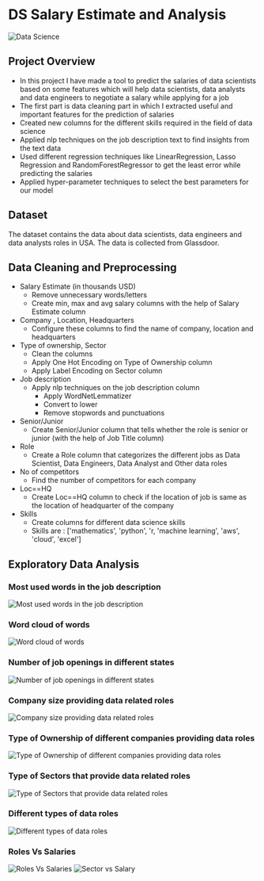 # DS Salary Estimate and Analysis
![Data Science](https://github.com/the-vergil/DS-Salary-Estimate-and-Analysis/blob/master/images/ds.jpg)

## Project Overview
- In this project I have made a tool to predict the salaries of data scientists based on some features which will help data scientists, data analysts and data engineers to negotiate a salary while applying for a job
- The first part is data cleaning part in which I extracted useful and important features for the prediction of salaries
- Created new columns for the different skills required in the field of data science
- Applied nlp techniques on the job description text to find insights from the text data
- Used different regression techniques like LinearRegression, Lasso Regression and RandomForestRegressor to get the least error while predicting the salaries
- Applied hyper-parameter techniques to select the best parameters for our model

## Dataset
The dataset contains the data about data scientists, data engineers and data analysts roles in USA. 
The data is collected from Glassdoor. 

## Data Cleaning and Preprocessing
- Salary Estimate (in thousands USD)
  - Remove unnecessary words/letters
  - Create min, max and avg salary columns with the help of Salary Estimate column
- Company , Location, Headquarters
  - Configure these columns to find the name of company, location and headquarters
- Type of ownership, Sector
  - Clean the columns
  - Apply One Hot Encoding on Type of Ownership column
  - Apply Label Encoding on Sector column
- Job description
  - Apply nlp techniques on the job description column
    - Apply WordNetLemmatizer
    - Convert to lower
    - Remove stopwords and punctuations
- Senior/Junior
  - Create Senior/Junior column that tells whether the role is senior or junior (with the help of Job Title column)
- Role
  - Create a Role column that categorizes the different jobs as Data Scientist, Data Engineers, Data Analyst and Other data roles
- No of competitors
  - Find the number of competitors for each company
- Loc==HQ
  - Create Loc==HQ column to check if the location of job is same as the location of headquarter of the company
- Skills
  - Create columns for different data science skills
  - Skills are : ['mathematics', 'python', 'r, 'machine learning', 'aws', 'cloud', 'excel']

## Exploratory Data Analysis
### Most used words in the job description
![Most used words in the job description](https://github.com/the-vergil/DS-Salary-Estimate-and-Analysis/blob/master/images/words.png)

### Word cloud of words
![Word cloud of words](https://github.com/the-vergil/DS-Salary-Estimate-and-Analysis/blob/master/images/word_cloud.png)

### Number of job openings in different states
![Number of job openings in different states](https://github.com/the-vergil/DS-Salary-Estimate-and-Analysis/blob/master/images/location.png)

### Company size providing data related roles
![Company size providing data related roles](https://github.com/the-vergil/DS-Salary-Estimate-and-Analysis/blob/master/images/size.png)

### Type of Ownership of different companies providing data roles
![Type of Ownership of different companies providing data roles](https://github.com/the-vergil/DS-Salary-Estimate-and-Analysis/blob/master/images/ownership.png)

### Type of Sectors that provide data related roles
![Type of Sectors that provide data related roles](https://github.com/the-vergil/DS-Salary-Estimate-and-Analysis/blob/master/images/sector.png)

### Different types of data roles
![Different types of data roles](https://github.com/the-vergil/DS-Salary-Estimate-and-Analysis/blob/master/images/role.png)

### Roles Vs Salaries
![Roles Vs Salaries](https://github.com/the-vergil/DS-Salary-Estimate-and-Analysis/blob/master/images/rolesVSsalaries.png) ![Sector vs Salary](https://github.com/the-vergil/DS-Salary-Estimate-and-Analysis/blob/master/images/sectorvssalary.png)
